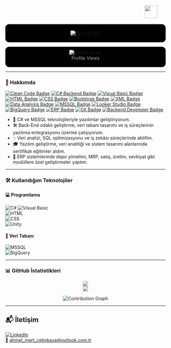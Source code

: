 <h1 align="center" style="color:#FFFFFF;">
  👨🏽‍💻 Ahmet Mert ÇETİNKAYA  
  <img src="https://media.giphy.com/media/3o7aD2saalBwwftBIY/giphy.gif" alt="Coding GIF" width="40" style="vertical-align:middle; margin-left:10px;" />
</h1>


<p align="center" style="background-color:#000000; padding:20px; border-radius:12px;">
  <img src="https://readme-typing-svg.demolab.com?font=Fira+Code&duration=3500&pause=1000&color=FFFFFF&center=true&width=480&lines=Software+Developer;MSSQL+%2F+C%23+Enthusiast;Clean+Code%20%7C%20Sharp%20Mind;Always+Learning..." alt="Typing SVG" />
</p>

<p align="center" style="background-color:#000000; padding:10px 0 20px 0; border-radius:12px;">
  <img src="https://komarev.com/ghpvc/?username=ahmet-mert-cetinkaya&color=FFFFFF&style=flat-square" alt="Profile Views" />
  <br />
  <span style="color:#AAAAAA; font-size:0.9rem;">Profile Views</span>
</p>

---

### 🧠 Hakkımda

[![Clean Code Badge](https://img.shields.io/badge/-Clean%20Code%20Mindset-333333?style=flat-square&logo=codefactor&logoColor=white)]()
[![C# Backend Badge](https://img.shields.io/badge/-C%23%20Backend-68217A?style=flat-square&logo=csharp&logoColor=white)]()
[![Visual Basic Badge](https://img.shields.io/badge/-Visual%20Basic-6C3483?style=flat-square&logo=visualstudio&logoColor=white)]()
[![HTML Badge](https://img.shields.io/badge/-HTML5-E44F26?style=flat-square&logo=html5&logoColor=white)]()
[![CSS Badge](https://img.shields.io/badge/-CSS3-1572B6?style=flat-square&logo=css3&logoColor=white)]()
[![Bootstrap Badge](https://img.shields.io/badge/-Bootstrap-563D7C?style=flat-square&logo=bootstrap&logoColor=white)]()
[![XML Badge](https://img.shields.io/badge/-XML-8E44AD?style=flat-square&logo=xml&logoColor=white)]()
[![Data Analysis Badge](https://img.shields.io/badge/-Data%20Analysis-3498DB?style=flat-square&logo=googleanalytics&logoColor=white)]()
[![MSSQL Badge](https://img.shields.io/badge/-MSSQL-CC2927?style=flat-square&logo=microsoftsqlserver&logoColor=white)]()
[![Looker Studio Badge](https://img.shields.io/badge/-Looker%20Studio-4285F4?style=flat-square&logo=googleanalytics&logoColor=white)]()
[![BigQuery Badge](https://img.shields.io/badge/-BigQuery-1A73E8?style=flat-square&logo=googlecloud&logoColor=white)]()
[![ERP Badge](https://img.shields.io/badge/-ERP-9B59B6?style=flat-square&logo=windows&logoColor=white)]()
[![Git Badge](https://img.shields.io/badge/-Git-F05032?style=flat-square&logo=git&logoColor=white)]()
[![Backend Developer Badge](https://img.shields.io/badge/-Backend%20Developer-2C3E50?style=flat-square&logo=react&logoColor=white)]()


- 💼 C# ve MSSQL teknolojileriyle yazılımlar geliştiriyorum.  
- 🛠️ Back-End odaklı geliştirme, veri tabanı tasarımı ve iş süreçlerinin yazılıma entegrasyonu üzerine çalışıyorum.  
- 💡 Veri analizi, SQL optimizasyonu ve iş zekâsı süreçlerinde aktifim.  
- 🎓 Yazılım geliştirme, veri analitiği ve sistem tasarımı alanlarında sertifikalı eğitimler aldım.  
- 🧩 ERP sistemlerinde depo yönetimi, MRP, satış, üretim, sevkiyat gibi modüllere özel geliştirmeler yaptım.  

---

### 🛠️ Kullandığım Teknolojiler

#### 💻 Programlama  
![C#](https://img.shields.io/badge/C%23-9B59B6?style=for-the-badge&logo=csharp&logoColor=white)
![Visual Basic](https://img.shields.io/badge/Visual%20Basic-68217A?style=for-the-badge&logo=visualstudio&logoColor=white)  
![HTML](https://img.shields.io/badge/HTML-E34F26?style=for-the-badge&logo=html5&logoColor=white)  
![CSS](https://img.shields.io/badge/CSS-1572B6?style=for-the-badge&logo=css3&logoColor=white)  
![Unity](https://img.shields.io/badge/Unity-000000?style=for-the-badge&logo=unity&logoColor=white)  

#### 🧮 Veri Tabanı  
![MSSQL](https://img.shields.io/badge/MSSQL-CC2927?style=for-the-badge&logo=microsoftsqlserver&logoColor=white)  
![BigQuery](https://img.shields.io/badge/Google%20BigQuery-4285F4?style=for-the-badge&logo=googlecloud&logoColor=white)  

---

### 📊 GitHub İstatistikleri

<p align="center">
  <img src="https://github-readme-stats.vercel.app/api?username=ahmet-mert-cetinkaya&show_icons=true&theme=dark" />
  <br />
  <img src="https://github-readme-stats.vercel.app/api/top-langs/?username=ahmet-mert-cetinkaya&layout=compact&hide_border=true&theme=dark" />
</p>

<p align="center">
  <img src="https://github-readme-activity-graph.vercel.app/graph?username=ahmet-mert-cetinkaya&theme=github-dark&area=true&hide_border=true" alt="Contribution Graph"/>
</p>

---

## 📬 İletişim

[![LinkedIn](https://img.shields.io/badge/LinkedIn-0A66C2?style=flat-square&logo=linkedin&logoColor=white)](https://linkedin.com/in/ahmetmertcetinkaya)  
📧 ahmet_mert_cetinkaya@outlook.com.tr  
